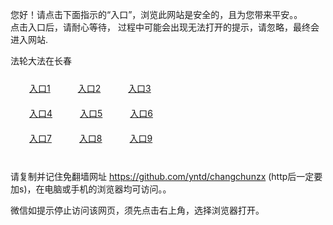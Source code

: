 您好！请点击下面指示的“入口”，浏览此网站是安全的，且为您带来平安。。 <br/>
点击入口后，请耐心等待， 过程中可能会出现无法打开的提示，请忽略，最终会进入网站. </br>

法轮大法在长春<br/>
<div style="padding:10px"><a style="margin:20px" target="_blank" href="https://dm4tnufxzjf3j.cloudfront.net/2Qpsp?cjxyknuv" id="ccLink1" rel="nofollow">入口1</a> <a target="_blank" style="margin:20px" href="https://d1r4lu484w67uq.cloudfront.net/2Qpsp?pcoohod" id="ccLink2" rel="nofollow">入口2</a> <a style="margin:20px" target="_blank" href="https://d29c7ze7c6qef8.cloudfront.net/2Qpsp?qzcfl" id="ccLink3" rel="nofollow">入口3</a></div>

<div style="padding:10px" ><a style="margin:20px" target="_blank" href="https://dm4tnufxzjf3j.cloudfront.net/2Qpsp?cjxyknuv" id="ccLink4" rel="nofollow">入口4</a> <a style="margin:20px" href="https://d1r4lu484w67uq.cloudfront.net/2Qpsp?pcoohod" target="_blank" id="ccLink5" rel="nofollow">入口5</a> <a style="margin:20px" href="https://d29c7ze7c6qef8.cloudfront.net/2Qpsp?qzcfl" target="_blank" id="ccLink6" rel="nofollow">入口6</a></div>

<div style="padding:10px"><a style="margin:20px" target="_blank" href="https://dm4tnufxzjf3j.cloudfront.net/2Qpsp?cjxyknuv" id="ccLink7" rel="nofollow">入口7</a> <a style="margin:20px" href="https://d1r4lu484w67uq.cloudfront.net/2Qpsp?pcoohod" target="_blank" id="ccLink8" rel="nofollow">入口8</a> <a style="margin:20px" target="_blank" href="https://d29c7ze7c6qef8.cloudfront.net/2Qpsp?qzcfl" id="ccLink9" rel="nofollow">入口9</a></div>

<br/>



请复制并记住免翻墙网址 https://github.com/yntd/changchunzx (http后一定要加s)，在电脑或手机的浏览器均可访问。。<br/>

微信如提示停止访问该网页，须先点击右上角，选择浏览器打开。
